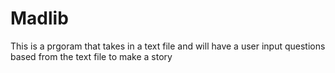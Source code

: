 # Madlib
This is a prgoram that takes in a text file and will have a user input questions based from the text file to make a story
